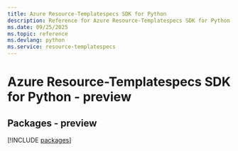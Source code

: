 ```yaml
---
title: Azure Resource-Templatespecs SDK for Python
description: Reference for Azure Resource-Templatespecs SDK for Python
ms.date: 09/25/2025
ms.topic: reference
ms.devlang: python
ms.service: resource-templatespecs
---
```

# Azure Resource-Templatespecs SDK for Python - preview
## Packages - preview
[!INCLUDE [packages](resource-templatespecs-index.md)]
